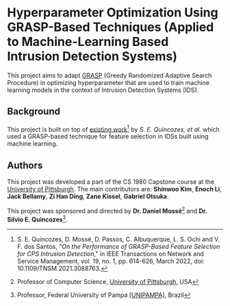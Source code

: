 # Hyperparameter Optimization Using GRASP-Based Techniques (Applied to Machine-Learning Based Intrusion Detection Systems)
This project aims to adapt [GRASP](https://en.wikipedia.org/wiki/Greedy_randomized_adaptive_search_procedure) (Greedy Randomized Adaptive Search Procedure) in optimizing hyperparameter that are used to train machine learning models in the context of Intrusion Detection Systems (IDS).

## Background 

This project is built on top of [existing work](https://ieeexplore.ieee.org/document/9452077)[^1] by *S. E. Quincozes, et al.* which used a GRASP-based technique for feature selection in IDSs built using machine learning.

[^1]: S. E. Quincozes, D. Mossé, D. Passos, C. Albuquerque, L. S. Ochi and V. F. dos Santos, "*On the Performance of GRASP-Based Feature Selection for CPS Intrusion Detection*," in IEEE Transactions on Network and Service Management, vol. 19, no. 1, pp. 614-626, March 2022, doi: 10.1109/TNSM.2021.3088763.


## Authors
This project was developed a part of the CS 1980 Capstone course at the [University of Pittsburgh](https://pitt.edu). The main contributors are: **Shinwoo Kim**, **Enoch Li**, **Jack Bellamy**, **Zi Han Ding**, **Zane Kissel**, **Gabriel Otsuka**.

This project was sponsored and directed by **Dr. Daniel Mossé**[^mosse] and **Dr. Silvio E. Quincozes**[^quincozes].

[^mosse]: Professor of Computer Science, [University of Pittsburgh](https://cs.pitt.edu), USA

[^quincozes]: Professor, Federal University of Pampa [[UNIPAMPA]](https://unipampa.edu.br), Brazil